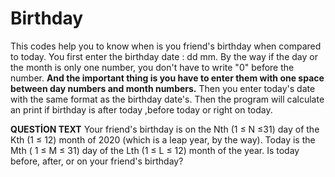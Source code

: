 # Birthday
This codes help you to know when is you friend's birthday when compared to today. You first enter the birthday date : dd mm. By the way if the day or the month is only one number, you don't have to write "0" before the number. **And the important thing is you have to enter them with one space between day numbers and month numbers.** Then you enter today's date with the same format as the birthday date's. Then the program will calculate an print if birthday is after today ,before today or right on today.

**QUESTİON TEXT**
Your friend's birthday is on the Nth (1 ≤ N ≤31) day of the Kth (1 ≤ 12) month of 2020 (which is a leap year, by the way). Today is the Mth ( 1 ≤ M ≤ 31) day of the Lth 
(1 ≤ L ≤ 12) month of the year. Is today before, after, or on your friend's birthday?
